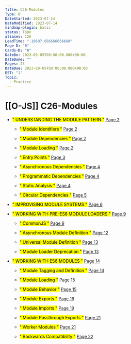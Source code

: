 ```yaml
---
Title: C26-Modules
Type: O
DateStarted: 2023-07-14
DateModified: 2023-07-14
mindmap-plugin: basic
status: ToDo
aliases: C26
LeadTime: "-19607.666666666668"
Page-D: "0"
Cards-D: "0"
DateDo: 2023-09-09T00:00:00.000+08:00
DateDone: ""
Pages: 23
DateDue: 2023-09-09T00:00:00.000+08:00
EST: "1"
Topic:
  - Practice
---
```


# [[O-JS]] C26-Modules

- <mark class="hltr-gray ">" UNDERSTANDING THE MODULE PATTERN "</mark> [Page 2 ](zotero://open-pdf/library/items/QCNJVJRE?page=2&annotation=RAPZ7I7X)

  - <mark class="hltr-gray ">" Module Identifiers "</mark> [Page 2 ](zotero://open-pdf/library/items/QCNJVJRE?page=2&annotation=WVGFPU8G)

  - <mark class="hltr-gray ">" Module Dependencies "</mark> [Page 2 ](zotero://open-pdf/library/items/QCNJVJRE?page=2&annotation=FPCDM4HY)

  - <mark class="hltr-gray ">" Module Loading "</mark> [Page 2 ](zotero://open-pdf/library/items/QCNJVJRE?page=2&annotation=J3RUIEUN)

  - <mark class="hltr-gray ">" Entry Points "</mark> [Page 3 ](zotero://open-pdf/library/items/QCNJVJRE?page=3&annotation=IEAYYQ5Q)

  - <mark class="hltr-gray ">" Asynchronous Dependencies "</mark> [Page 4 ](zotero://open-pdf/library/items/QCNJVJRE?page=4&annotation=2DNUEJ8R)

  - <mark class="hltr-gray ">" Programmatic Dependencies "</mark> [Page 4 ](zotero://open-pdf/library/items/QCNJVJRE?page=4&annotation=GUSNW9TW)

  - <mark class="hltr-gray ">" Static Analysis "</mark> [Page 4 ](zotero://open-pdf/library/items/QCNJVJRE?page=4&annotation=84RF3J6G)

  - <mark class="hltr-gray ">" Circular Dependencies "</mark> [Page 5 ](zotero://open-pdf/library/items/QCNJVJRE?page=5&annotation=2YNHFL2Y)

- <mark class="hltr-gray ">" IMPROVISING MODULE SYSTEMS "</mark> [Page 6 ](zotero://open-pdf/library/items/QCNJVJRE?page=6&annotation=FE6FAHVD)

- <mark class="hltr-gray ">" WORKING WITH PRE-ES6 MODULE LOADERS "</mark> [Page 9 ](zotero://open-pdf/library/items/QCNJVJRE?page=9&annotation=3B7CD8XP)

  - <mark class="hltr-gray ">" CommonJS "</mark> [Page 9 ](zotero://open-pdf/library/items/QCNJVJRE?page=9&annotation=CCAHIQXP)

  - <mark class="hltr-gray ">" Asynchronous Module Definition "</mark> [Page 12 ](zotero://open-pdf/library/items/QCNJVJRE?page=12&annotation=FT7ZPARP)

  - <mark class="hltr-gray ">" Universal Module Definition "</mark> [Page 13 ](zotero://open-pdf/library/items/QCNJVJRE?page=13&annotation=UBFWED4R)

  - <mark class="hltr-gray ">" Module Loader Deprecation "</mark> [Page 13 ](zotero://open-pdf/library/items/QCNJVJRE?page=13&annotation=QYBL6U3N)

- <mark class="hltr-gray ">" WORKING WITH ES6 MODULES "</mark> [Page 14 ](zotero://open-pdf/library/items/QCNJVJRE?page=14&annotation=GH8Z6DAS)

  - <mark class="hltr-gray ">" Module Tagging and Definition "</mark> [Page 14 ](zotero://open-pdf/library/items/QCNJVJRE?page=14&annotation=ABUCTQJK)

  - <mark class="hltr-gray ">" Module Loading "</mark> [Page 15 ](zotero://open-pdf/library/items/QCNJVJRE?page=15&annotation=B5J96HTR)

  - <mark class="hltr-gray ">" Module Behavior "</mark> [Page 15 ](zotero://open-pdf/library/items/QCNJVJRE?page=15&annotation=YXE2IWJ4)

  - <mark class="hltr-gray ">" Module Exports "</mark> [Page 16 ](zotero://open-pdf/library/items/QCNJVJRE?page=16&annotation=QGJXHKMN)

  - <mark class="hltr-gray ">" Module Imports "</mark> [Page 19 ](zotero://open-pdf/library/items/QCNJVJRE?page=19&annotation=BBZ5MGJ4)

  - <mark class="hltr-gray ">" Module Passthrough Exports "</mark> [Page 21 ](zotero://open-pdf/library/items/QCNJVJRE?page=21&annotation=WY2WRZGN)

  - <mark class="hltr-gray ">" Worker Modules "</mark> [Page 21 ](zotero://open-pdf/library/items/QCNJVJRE?page=21&annotation=FULKCUZ2)

  - <mark class="hltr-gray ">" Backwards Compatibility "</mark> [Page 22 ](zotero://open-pdf/library/items/QCNJVJRE?page=22&annotation=K28QP5GF)
